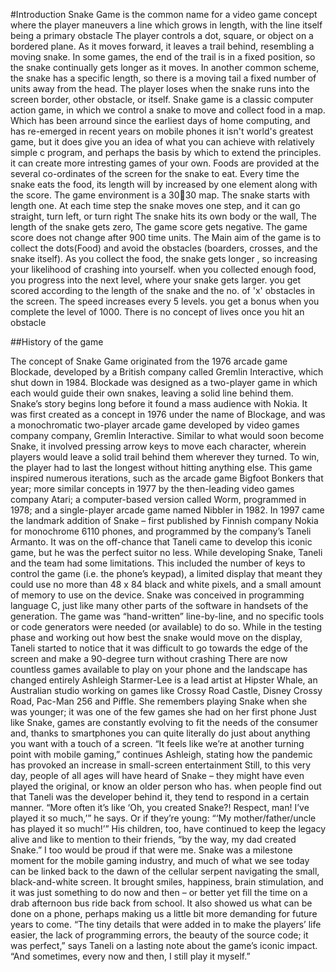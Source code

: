 #Introduction
Snake Game is the common name for a video game concept where the player maneuvers a line which grows in length, with the line itself being a primary obstacle
The player controls a dot, square, or object on a bordered plane. As it moves forward, it leaves a trail behind, resembling a moving snake. In some games, the end of the trail is in a fixed position, so the snake continually gets longer as it moves. In another common scheme, the snake has a specific length, so there is a moving tail a fixed number of units away from the head. 
The player loses when the snake runs into the screen border, other obstacle, or itself.
Snake game is a classic computer action game, in which we control a snake to move and collect food in a map.
Which has been arround since the earliest days of home computing, and has re-emerged in recent years on mobile phones
it isn't world's greatest game, but it does give you an idea of what you can achieve with relatively simple c program, and perhaps the basis by which to extend the principles.
it can create more intresting games of your own.
Foods are provided at the several co-ordinates of the screen for the snake to eat. Every time the snake eats the food, its length will by increased by one element along with the score.
The game environment is a 3030 map. The snake starts with length one. 
At each time step the snake moves one step, and it can go straight, turn left, or turn right
 The snake hits its own body or the wall, The length of the snake gets zero, The game score gets negative. The game score does not change after 900 time units.
 The Main aim of the game is to collect the dots(Food) and avoid the obstacles (boarders, crosses, and the snake itself).
 As  you collect the food, the snake gets longer , so increasing your likelihood of crashing into yourself. when you collected enough food, you progress into the next level, where your snake gets larger.
 you get scored according to the length of the snake and the no. of 'x' obstacles in the screen. The speed increases every 5 levels. you get a bonus when you complete the level of 1000.
 There is no concept of lives once you hit an obstacle
 
 ##History of the game
 
The concept of Snake Game originated from the 1976 arcade game Blockade, developed by a British company called Gremlin Interactive, which shut down in 1984. Blockade was designed as a two-player game in which each would guide their own snakes, leaving a solid line behind them.
Snake’s story begins long before it found a mass audience with Nokia.
It was first created as a concept in 1976 under the name of Blockage, and was a monochromatic two-player arcade game developed by video games company company, Gremlin Interactive. Similar to what would soon become Snake, it involved pressing arrow keys to move each character, wherein players would leave a solid trail behind them wherever they turned. To win, the player had to last the longest without hitting anything else. This game inspired numerous iterations, such as the arcade game Bigfoot Bonkers that year; more similar concepts in 1977 by the then-leading video games company Atari; a computer-based version called Worm, programmed in 1978; and a single-player arcade game named Nibbler in 1982.
In 1997 came the landmark addition of Snake – first published by Finnish company Nokia for monochrome 6110 phones, and programmed by the company’s Taneli Armanto. It was on the off-chance that Taneli came to develop this iconic game, but he was the perfect suitor no less.
While developing Snake, Taneli and the team had some limitations. This included the number of keys to control the game (i.e. the phone’s keypad), a limited display that meant they could use no more than 48 x 84 black and white pixels, and a small amount of memory to use on the device.
Snake was conceived in programming language C, just like many other parts of the software in handsets of the generation.
The game was “hand-written” line-by-line, and no specific tools or code generators were needed (or available) to do so.
While in the testing phase and working out how best the snake would move on the display, Taneli started to notice that it was difficult to go towards the edge of the screen and make a 90-degree turn without crashing
There are now countless games available to play on your phone and the landscape has changed entirely
Ashleigh Starmer-Lee is a lead artist at Hipster Whale, an Australian studio working on games like Crossy Road Castle, Disney Crossy Road, Pac-Man 256 and Piffle. She remembers playing Snake when she was younger; it was one of the few games she had on her first phone
Just like Snake, games are constantly evolving to fit the needs of the consumer and, thanks to smartphones
you can quite literally do just about anything you want with a touch of a screen. 
“It feels like we’re at another turning point with mobile gaming,” continues Ashleigh, stating how the pandemic has provoked an increase in small-screen entertainment
Still, to this very day, people of all ages will have heard of Snake – they might have even played the original, or know an older person who has. 
when people find out that Taneli was the developer behind it, they tend to respond in a certain manner. “More often it’s like ‘Oh, you created Snake?! Respect, man! I’ve played it so much,’” he says. Or if they’re young: “‘My mother/father/uncle has played it so much!’” His children, too, have continued to keep the legacy alive and like to mention to their friends, “by the way, my dad created Snake.” I too would be proud if that were me.
Snake was a milestone moment for the mobile gaming industry, and much of what we see today can be linked back to the dawn of the cellular serpent navigating the small, black-and-white screen.
It brought smiles, happiness, brain stimulation, and it was just something to do now and then – or better yet fill the time on a drab afternoon bus ride back from school.
It also showed us what can be done on a phone, perhaps making us a little bit more demanding for future years to come.
“The tiny details that were added in to make the players’ life easier, the lack of programming errors, the beauty of the source code; it was perfect,” says Taneli on a lasting note about the game’s iconic impact. “And sometimes, every now and then, I still play it myself.”

